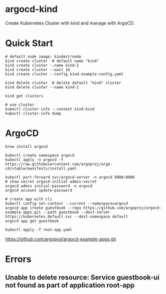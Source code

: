 # argocd-kind

Create Kubernetes Cluster with kind and manage with ArgoCD.

# Quick Start

```
# default node image: kindest/node
kind create cluster  # default name "kind"
kind create cluster --name kind-2
kind create cluster --wait 1m
kind create cluster --config kind-example-config.yaml

kind delete cluster  # delete default "kind" cluster
kind delete cluster --name kind-2

kind get clusters

# use cluster
kubectl cluster-info --context kind-kind
kubectl cluster-info dump
```

# ArgoCD

```
brew install argocd

kubectl create namespace argocd
kubectl apply -n argocd -f https://raw.githubusercontent.com/argoproj/argo-cd/stable/manifests/install.yaml

kubectl port-forward svc/argocd-server -n argocd 8080:8080
# show secret argocd-initial-admin-secret
argocd admin initial-password -n argocd
argocd account update-password

# create app with cli
kubectl config set-context --current --namespace=argocd
argocd app create guestbook --repo https://github.com/argoproj/argocd-example-apps.git --path guestbook --dest-server https://kubernetes.default.svc --dest-namespace default
argocd app get guestbook

kubectl apply -f root-app.yaml
```

https://github.com/argoproj/argocd-example-apps.git


# Errors

## Unable to delete resource: Service guestbook-ui not found as part of application root-app
